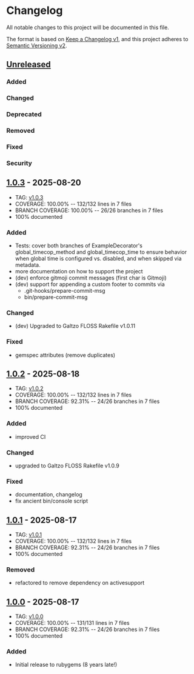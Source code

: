 # Changelog
All notable changes to this project will be documented in this file.

The format is based on [Keep a Changelog v1](https://keepachangelog.com/en/1.0.0/),
and this project adheres to [Semantic Versioning v2](https://semver.org/spec/v2.0.0.html).

## [Unreleased]
### Added
### Changed
### Deprecated
### Removed
### Fixed
### Security

## [1.0.3] - 2025-08-20
- TAG: [v1.0.3][1.0.3t]
- COVERAGE: 100.00% -- 132/132 lines in 7 files
- BRANCH COVERAGE: 100.00% -- 26/26 branches in 7 files
- 100% documented
### Added
- Tests: cover both branches of ExampleDecorator's global_timecop_method and global_timecop_time to ensure behavior when global time is configured vs. disabled, and when skipped via metadata.
- more documentation on how to support the project
- (dev) enforce gitmoji commit messages (first char is Gitmoji)
- (dev) support for appending a custom footer to commits via
    - .git-hooks/prepare-commit-msg
    - bin/prepare-commit-msg
### Changed
- (dev) Upgraded to Galtzo FLOSS Rakefile v1.0.11
### Fixed
- gemspec attributes (remove duplicates)

## [1.0.2] - 2025-08-18
- TAG: [v1.0.2][1.0.2t]
- COVERAGE: 100.00% -- 132/132 lines in 7 files
- BRANCH COVERAGE: 92.31% -- 24/26 branches in 7 files
- 100% documented
### Added
- improved CI
### Changed
- upgraded to Galtzo FLOSS Rakefile v1.0.9
### Fixed
- documentation, changelog
- fix ancient bin/console script

## [1.0.1] - 2025-08-17
- TAG: [v1.0.1][1.0.1t]
- COVERAGE: 100.00% -- 132/132 lines in 7 files
- BRANCH COVERAGE:  92.31% -- 24/26 branches in 7 files
- 100% documented
### Removed
- refactored to remove dependency on activesupport

## [1.0.0] - 2025-08-17
- TAG: [v1.0.0][1.0.0t]
- COVERAGE: 100.00% -- 131/131 lines in 7 files
- BRANCH COVERAGE:  92.31% -- 24/26 branches in 7 files
- 100% documented
### Added
- Initial release to rubygems (8 years late!)

[Unreleased]: https://gitlab.com/galtzo-floss/timecop-rspec/-/compare/v1.0.3...main
[1.0.3]: https://gitlab.com/galtzo-floss/timecop-rspec/-/compare/v1.0.2...v1.0.3
[1.0.3t]: https://gitlab.com/galtzo-floss/timecop-rspec/-/tags/v1.0.3
[1.0.2]: https://gitlab.com/galtzo-floss/timecop-rspec/-/compare/v1.0.1...v1.0.2
[1.0.2t]: https://gitlab.com/galtzo-floss/timecop-rspec/-/tags/v1.0.2
[1.0.1]: https://gitlab.com/galtzo-floss/timecop-rspec/-/compare/v1.0.0...v1.0.1
[1.0.1t]: https://gitlab.com/galtzo-floss/timecop-rspec/-/tags/v1.0.1
[1.0.0]: https://gitlab.com/galtzo-floss/timecop-rspec/-/compare/13c672f32c466824277d04c932e3244deb6451ea...v1.0.0
[1.0.0t]: https://gitlab.com/galtzo-floss/timecop-rspec/-/tags/v1.0.0
